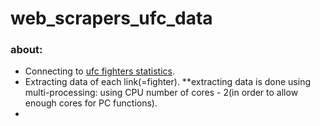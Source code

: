 # web_scrapers_ufc_data

### about:

- Connecting to [ufc fighters statistics](http://www.ufcstats.com/statistics/fighters).
- Extracting data of each link(=fighter).
    **extracting data is done using multi-processing: using CPU number of cores - 2(in order to allow enough cores for PC functions).
- 
